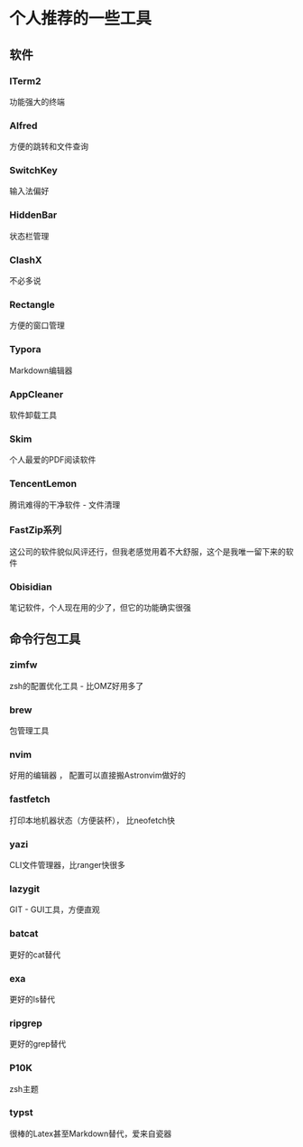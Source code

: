# 个人推荐的一些工具

## 软件


### ITerm2
 功能强大的终端

### Alfred 

方便的跳转和文件查询

### SwitchKey
输入法偏好

### HiddenBar 
状态栏管理

### ClashX 
不必多说

### Rectangle 
方便的窗口管理

### Typora
Markdown编辑器

### AppCleaner
软件卸载工具

### Skim
个人最爱的PDF阅读软件

### TencentLemon 
腾讯难得的干净软件 - 文件清理

### FastZip系列 
这公司的软件貌似风评还行，但我老感觉用着不大舒服，这个是我唯一留下来的软件

### Obisidian 
笔记软件，个人现在用的少了，但它的功能确实很强

## 命令行包工具

### zimfw
zsh的配置优化工具 -  比OMZ好用多了

### brew 
包管理工具

### nvim 
好用的编辑器 ， 配置可以直接搬Astronvim做好的

### fastfetch
打印本地机器状态（方便装杯）， 比neofetch快

### yazi 
CLI文件管理器，比ranger快很多

### lazygit 
GIT - GUI工具，方便直观

### batcat 
更好的cat替代

### exa 
更好的ls替代

### ripgrep 
更好的grep替代

### P10K 

zsh主题

### typst

很棒的Latex甚至Markdown替代，爱来自瓷器

